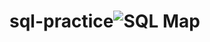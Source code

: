 # sql-practice![SQL Map](https://user-images.githubusercontent.com/33277205/211147545-48a9ebc9-73c1-4466-8281-3a6e068c2f25.jpg)

